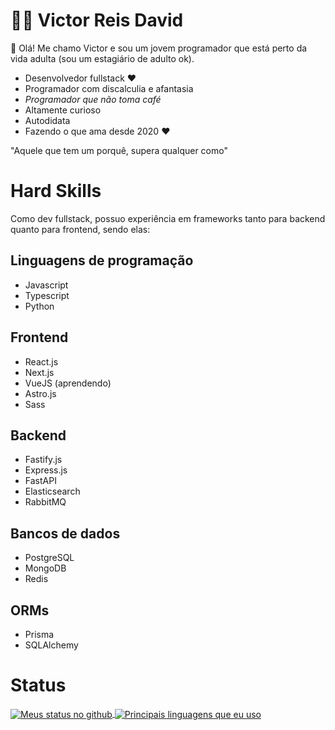 # 🙋‍♂️ Victor Reis David

👋 Olá! Me chamo Victor e sou um jovem programador que está perto da vida adulta (sou um estagiário de adulto ok).

- Desenvolvedor fullstack ❤
- Programador com discalculia e afantasia
- *Programador que não toma café*
- Altamente curioso
- Autodidata
- Fazendo o que ama desde 2020 ❤

"Aquele que tem um porquê, supera qualquer como"

# Hard Skills
Como dev fullstack, possuo experiência em frameworks tanto para backend quanto para frontend, sendo elas:

## Linguagens de programação
- Javascript
- Typescript
- Python

## Frontend
- React.js
- Next.js
- VueJS (aprendendo)
- Astro.js
- Sass

## Backend
- Fastify.js
- Express.js
- FastAPI
- Elasticsearch
- RabbitMQ

## Bancos de dados
- PostgreSQL
- MongoDB
- Redis

## ORMs
- Prisma
- SQLAlchemy

# Status
<a href="https://github-readme-stats.vercel.app/">
    <img align="center" src="https://github-readme-stats.vercel.app/api?username=Victoreisdavid&show_icons=true&theme=radical" alt="Meus status no github" />
</a>

<a href="https://github-readme-stats.vercel.app/">
    <img align="center" src="https://github-readme-stats.vercel.app/api/top-langs/?username=Victoreisdavid&show_icons=true&theme=radical" alt="Principais linguagens que eu uso" />
</a>
